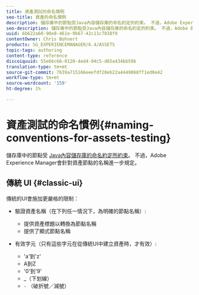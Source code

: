 ```yaml
---
title: 資產測試的命名慣例
seo-title: 資產的命名慣例
description: 儲存庫中的節點受Java內容儲存庫的命名約定的約束。 不過，Adobe Experience Manager會針對資產節點的名稱進一步規定。
seo-description: 儲存庫中的節點受Java內容儲存庫的命名約定的約束。 不過，Adobe Experience Manager會針對資產節點的名稱進一步規定。
uuid: 6b622a60-90e8-461e-9b67-42c11c7038f9
contentOwner: Chris Bohnert
products: SG_EXPERIENCEMANAGER/6.4/ASSETS
topic-tags: authoring
content-type: reference
discoiquuid: 55e66c66-0120-4ed4-94c5-d65a434bb59b
translation-type: tm+mt
source-git-commit: 7b39a715166eeefdf20eb22a4449068ff1ed0e42
workflow-type: tm+mt
source-wordcount: '159'
ht-degree: 1%

---
```



# 資產測試的命名慣例{#naming-conventions-for-assets-testing}

儲存庫中的節點受 [Java內容儲存庫的命名約定所約束](/help/sites-developing/the-basics.md#java-content-repository)。 不過，Adobe Experience Manager會針對資產節點的名稱進一步規定。

## 傳統 UI {#classic-ui}

傳統的UI會施加更嚴格的限制：

* 驗證資產名稱（在下列任一情況下，為明確的節點名稱）:

   * 提供資產標題以轉換為節點名稱
   * 提供了顯式節點名稱

* 有效字元（只有這些字元在從傳統UI中建立資產時，才有效）:

   * &#39;a&#39;到&#39;z&#39;
   * A到Z
   * &#39;0&#39;到&#39;9&#39;
   * _（下划線）
   * `-` （破折號／減號）

